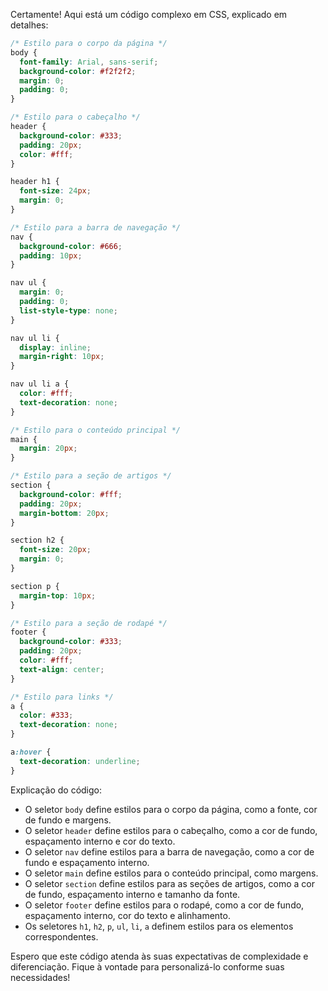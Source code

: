 Certamente! Aqui está um código complexo em CSS, explicado em detalhes:

```css
/* Estilo para o corpo da página */
body {
  font-family: Arial, sans-serif;
  background-color: #f2f2f2;
  margin: 0;
  padding: 0;
}

/* Estilo para o cabeçalho */
header {
  background-color: #333;
  padding: 20px;
  color: #fff;
}

header h1 {
  font-size: 24px;
  margin: 0;
}

/* Estilo para a barra de navegação */
nav {
  background-color: #666;
  padding: 10px;
}

nav ul {
  margin: 0;
  padding: 0;
  list-style-type: none;
}

nav ul li {
  display: inline;
  margin-right: 10px;
}

nav ul li a {
  color: #fff;
  text-decoration: none;
}

/* Estilo para o conteúdo principal */
main {
  margin: 20px;
}

/* Estilo para a seção de artigos */
section {
  background-color: #fff;
  padding: 20px;
  margin-bottom: 20px;
}

section h2 {
  font-size: 20px;
  margin: 0;
}

section p {
  margin-top: 10px;
}

/* Estilo para a seção de rodapé */
footer {
  background-color: #333;
  padding: 20px;
  color: #fff;
  text-align: center;
}

/* Estilo para links */
a {
  color: #333;
  text-decoration: none;
}

a:hover {
  text-decoration: underline;
}
```

Explicação do código:

- O seletor `body` define estilos para o corpo da página, como a fonte, cor de fundo e margens.
- O seletor `header` define estilos para o cabeçalho, como a cor de fundo, espaçamento interno e cor do texto.
- O seletor `nav` define estilos para a barra de navegação, como a cor de fundo e espaçamento interno.
- O seletor `main` define estilos para o conteúdo principal, como margens.
- O seletor `section` define estilos para as seções de artigos, como a cor de fundo, espaçamento interno e tamanho da fonte.
- O seletor `footer` define estilos para o rodapé, como a cor de fundo, espaçamento interno, cor do texto e alinhamento.
- Os seletores `h1`, `h2`, `p`, `ul`, `li`, `a` definem estilos para os elementos correspondentes.

Espero que este código atenda às suas expectativas de complexidade e diferenciação. Fique à vontade para personalizá-lo conforme suas necessidades!
